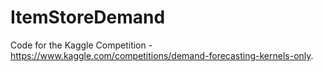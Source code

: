 # ItemStoreDemand

Code for the Kaggle Competition - https://www.kaggle.com/competitions/demand-forecasting-kernels-only.
